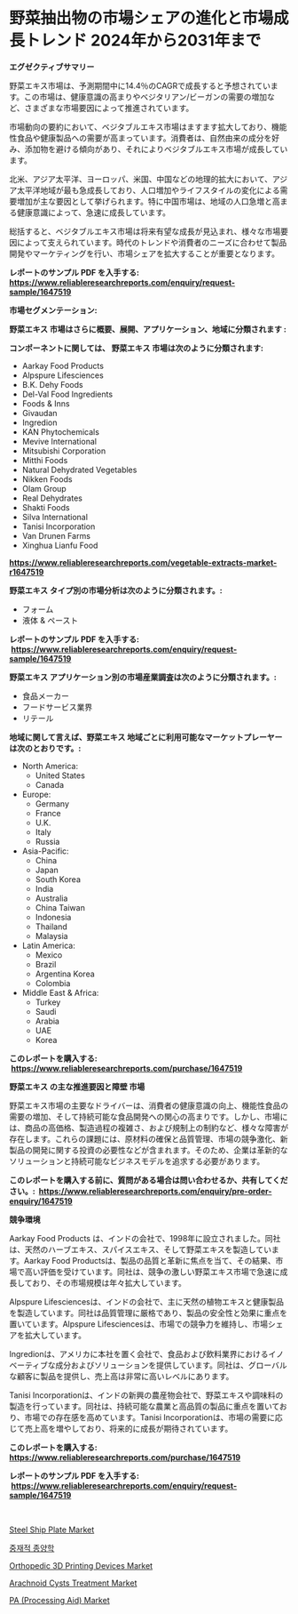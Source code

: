 <p><h1>野菜抽出物の市場シェアの進化と市場成長トレンド 2024年から2031年まで</h1></p><p><strong>エグゼクティブサマリー</strong></p>
<p><p>野菜エキス市場は、予測期間中に14.4％のCAGRで成長すると予想されています。この市場は、健康意識の高まりやベジタリアン/ビーガンの需要の増加など、さまざまな市場要因によって推進されています。</p><p>市場動向の要約において、ベジタブルエキス市場はますます拡大しており、機能性食品や健康製品への需要が高まっています。消費者は、自然由来の成分を好み、添加物を避ける傾向があり、それによりベジタブルエキス市場が成長しています。</p><p>北米、アジア太平洋、ヨーロッパ、米国、中国などの地理的拡大において、アジア太平洋地域が最も急成長しており、人口増加やライフスタイルの変化による需要増加が主な要因として挙げられます。特に中国市場は、地域の人口急増と高まる健康意識によって、急速に成長しています。</p><p>総括すると、ベジタブルエキス市場は将来有望な成長が見込まれ、様々な市場要因によって支えられています。時代のトレンドや消費者のニーズに合わせて製品開発やマーケティングを行い、市場シェアを拡大することが重要となります。</p></p>
<p><strong>レポートのサンプル PDF を入手する: <a href="https://www.reliableresearchreports.com/enquiry/request-sample/1647519">https://www.reliableresearchreports.com/enquiry/request-sample/1647519</a></strong></p>
<p><strong>市場セグメンテーション:</strong></p>
<p><strong> 野菜エキス 市場はさらに概要、展開、アプリケーション、地域に分類されます :</strong></p>
<p><strong>コンポーネントに関しては、 野菜エキス 市場は次のように分類されます: &nbsp;</strong></p>
<p><ul><li>Aarkay Food Products</li><li>Alpspure Lifesciences</li><li>B.K. Dehy Foods</li><li>Del-Val Food Ingredients</li><li>Foods & Inns</li><li>Givaudan</li><li>Ingredion</li><li>KAN Phytochemicals</li><li>Mevive International</li><li>Mitsubishi Corporation</li><li>Mitthi Foods</li><li>Natural Dehydrated Vegetables</li><li>Nikken Foods</li><li>Olam Group</li><li>Real Dehydrates</li><li>Shakti Foods</li><li>Silva International</li><li>Tanisi Incorporation</li><li>Van Drunen Farms</li><li>Xinghua Lianfu Food</li></ul></p>
<p><strong><a href="https://www.reliableresearchreports.com/vegetable-extracts-market-r1647519">https://www.reliableresearchreports.com/vegetable-extracts-market-r1647519</a></strong></p>
<p><strong> 野菜エキス タイプ別の市場分析は次のように分類されます。:</strong></p>
<p><ul><li>フォーム</li><li>液体 & ペースト</li></ul></p>
<p><strong>レポートのサンプル PDF を入手する: &nbsp;<a href="https://www.reliableresearchreports.com/enquiry/request-sample/1647519">https://www.reliableresearchreports.com/enquiry/request-sample/1647519</a></strong></p>
<p><strong> 野菜エキス アプリケーション別の市場産業調査は次のように分類されます。:</strong></p>
<p><ul><li>食品メーカー</li><li>フードサービス業界</li><li>リテール</li></ul></p>
<p><strong>地域に関して言えば、野菜エキス 地域ごとに利用可能なマーケットプレーヤーは次のとおりです。:</strong></p>
<p><ul>
    <li>
        North America:
        <ul>
            <li>United States</li>
            <li>Canada</li>
        </ul>
    </li>
    <li>
        Europe:
        <ul>
            <li>Germany</li>
            <li>France</li>
            <li>U.K.</li>
            <li>Italy</li>
            <li>Russia</li>
        </ul>
    </li>
    <li>
        Asia-Pacific:
        <ul>
            <li>China</li>
            <li>Japan</li>
            <li>South Korea</li>
            <li>India</li>
            <li>Australia</li>
            <li>China Taiwan</li>
            <li>Indonesia</li>
            <li>Thailand</li>
            <li>Malaysia</li>
        </ul>
    </li>
    <li>
        Latin America:
        <ul>
            <li>Mexico</li>
            <li>Brazil</li>
            <li>Argentina Korea</li>
            <li>Colombia</li>
        </ul>
    </li>
    <li>
        Middle East & Africa:
        <ul>
            <li>Turkey</li>
            <li>Saudi</li>
            <li>Arabia</li>
            <li>UAE</li>
            <li>Korea</li>
        </ul>
    </li>
    </ul></p>
<p><strong>このレポートを購入する: &nbsp;<a href="https://www.reliableresearchreports.com/purchase/1647519">https://www.reliableresearchreports.com/purchase/1647519</a></strong></p>
<p><strong>野菜エキス の主な推進要因と障壁 市場</strong></p>
<p><p>野菜エキス市場の主要なドライバーは、消費者の健康意識の向上、機能性食品の需要の増加、そして持続可能な食品開発への関心の高まりです。しかし、市場には、商品の高価格、製造過程の複雑さ、および規制上の制約など、様々な障害が存在します。これらの課題には、原材料の確保と品質管理、市場の競争激化、新製品の開発に関する投資の必要性などが含まれます。そのため、企業は革新的なソリューションと持続可能なビジネスモデルを追求する必要があります。</p></p>
<p><strong>このレポートを購入する前に、質問がある場合は問い合わせるか、共有してください。:&nbsp; <a href="https://www.reliableresearchreports.com/enquiry/pre-order-enquiry/1647519">https://www.reliableresearchreports.com/enquiry/pre-order-enquiry/1647519</a></strong></p>
<p><strong>競争環境</strong></p>
<p><p>Aarkay Food Products は、インドの会社で、1998年に設立されました。同社は、天然のハーブエキス、スパイスエキス、そして野菜エキスを製造しています。Aarkay Food Productsは、製品の品質と革新に焦点を当て、その結果、市場で高い評価を受けています。同社は、競争の激しい野菜エキス市場で急速に成長しており、その市場規模は年々拡大しています。</p><p>Alpspure Lifesciencesは、インドの会社で、主に天然の植物エキスと健康製品を製造しています。同社は品質管理に厳格であり、製品の安全性と効果に重点を置いています。Alpspure Lifesciencesは、市場での競争力を維持し、市場シェアを拡大しています。</p><p>Ingredionは、アメリカに本社を置く会社で、食品および飲料業界におけるイノベーティブな成分およびソリューションを提供しています。同社は、グローバルな顧客に製品を提供し、売上高は非常に高いレベルにあります。</p><p>Tanisi Incorporationは、インドの新興の農産物会社で、野菜エキスや調味料の製造を行っています。同社は、持続可能な農業と高品質の製品に重点を置いており、市場での存在感を高めています。Tanisi Incorporationは、市場の需要に応じて売上高を増やしており、将来的に成長が期待されています。</p></p>
<p><strong>このレポートを購入する: &nbsp; <a href="https://www.reliableresearchreports.com/purchase/1647519">https://www.reliableresearchreports.com/purchase/1647519</a></strong></p>
<p><strong>レポートのサンプル PDF を入手する: &nbsp;<a href="https://www.reliableresearchreports.com/enquiry/request-sample/1647519">https://www.reliableresearchreports.com/enquiry/request-sample/1647519</a></strong><strong></strong></p>
<p>&nbsp;</p>
<p><p><a href="https://issuu.com/reportprime-2/docs/steel-ship-plate-market-size-2030.pptx">Steel Ship Plate Market</a></p><p><a href="https://github.com/KellyLyncyh543964/Market-Research-Report-List-1/blob/main/183500123486.md">중재적 종양학</a></p><p><a href="https://github.com/luckyshygirl/Market-Research-Report-List-4/blob/main/orthopedic-3d-printing-devices-market.md">Orthopedic 3D Printing Devices Market</a></p><p><a href="https://github.com/markusgodoy/Market-Research-Report-List-2/blob/main/arachnoid-cysts-treatment-market.md">Arachnoid Cysts Treatment Market</a></p><p><a href="https://www.linkedin.com/pulse/pa-processing-aid-market-research-report-provides-thorough-w1xje?trackingId=V7jcXPZeXcjiWlNM1lpWiA%3D%3D">PA (Processing Aid) Market</a></p></p>